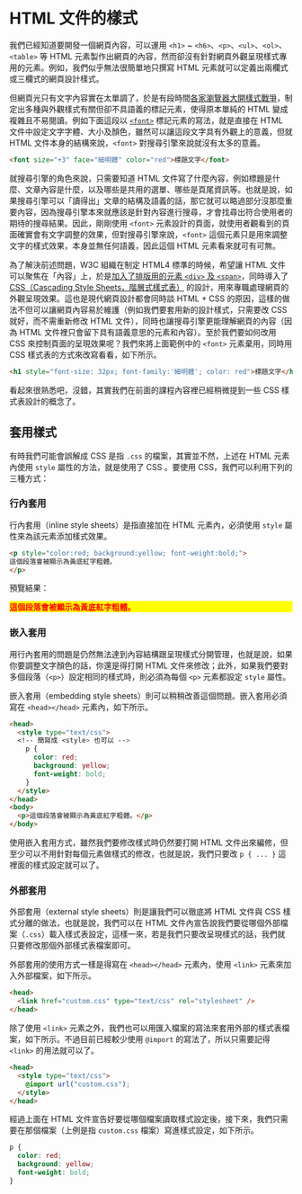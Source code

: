 # HTML 文件的樣式

我們已經知道要開發一個網頁內容，可以運用 `<h1>` ~ `<h6>`、`<p>`、`<ul>`、`<ol>`、`<table>` 等 HTML 元素製作出網頁的內容，然而卻沒有針對網頁外觀呈現樣式專用的元素。例如，我們似乎無法很簡單地只撰寫 HTML 元素就可以定義出兩欄式或三欄式的網頁設計樣式。

但網頁光只有文字內容實在太單調了，於是有段時間[各家瀏覽器大開樣式戰爭](http://irw.ncut.edu.tw/peterju/css.html#handicap)，制定出多種與外觀樣式有關但卻不具語義的標記元素，使得原本單純的 HTML 變成複雜且不易閱讀。例如下面這段以 [`<font>`](https://developer.mozilla.org/zh-TW/docs/Web/HTML/Element/font) 標記元素的寫法，就是直接在 HTML 文件中設定文字字體、大小及顏色，雖然可以讓這段文字具有外觀上的意義，但就 HTML 文件本身的結構來說，`<font>` 對搜尋引擎來說就沒有太多的意義。

```html
<font size="+3" face="細明體" color="red">標題文字</font>
```

就搜尋引擎的角色來說，只需要知道 HTML 文件寫了什麼內容，例如標題是什麼、文章內容是什麼，以及哪些是共用的選單、哪些是頁尾資訊等。也就是說，如果搜尋引擎可以「讀得出」文章的結構及語義的話，那它就可以略過部分沒那麼重要內容，因為搜尋引擎本來就應該是針對內容進行搜尋，才會找尋出符合使用者的期待的搜尋結果。因此，剛剛使用 `<font>` 元素設計的頁面，就使用者觀看到的頁面確實會有文字調整的效果，但對搜尋引擎來說，`<font>` 這個元素只是用來調整文字的樣式效果，本身並無任何語義，因此這個 HTML 元素看來就可有可無。

為了解決前述問題，W3C 組織在制定 HTML4 標準的時候，希望讓 HTML 文件可以聚焦在「內容」上，於是[加入了排版用的元素 `<div>` 及 `<span>`](http://irw.ncut.edu.tw/peterju/css.html#return)，同時導入了 [CSS（Cascading Style Sheets，階層式樣式表）](https://zh.wikipedia.org/wiki/%E5%B1%82%E5%8F%A0%E6%A0%B7%E5%BC%8F%E8%A1%A8) 的設計，用來專職處理網頁的外觀呈現效果。這也是現代網頁設計都會同時談 HTML + CSS 的原因，這樣的做法不但可以讓網頁內容易於維護（例如我們要套用新的設計樣式，只需要改 CSS 就好，而不需重新修改 HTML 文件），同時也讓搜尋引擎更能理解網頁的內容（因為 HTML 文件裡只會留下具有語義意思的元素和內容）。至於我們要如何改用 CSS 來控制頁面的呈現效果呢？我們來將上面範例中的 `<font>` 元素棄用，同時用 CSS 樣式表的方式來改寫看看，如下所示。

```html
<h1 style="font-size: 32px; font-family:'細明體'; color: red">標題文字</h1>
```
看起來很熟悉吧，沒錯，其實我們在前面的課程內容裡已經稍微提到一些 CSS 樣式表設計的概念了。

## 套用樣式

有時我們可能會誤解成 CSS 是指 `.css` 的檔案，其實並不然，上述在 HTML 元素內使用 `style` 屬性的方法，就是使用了 CSS 。要使用 CSS，我們可以利用下列的三種方式：

### 行內套用

行內套用（inline style sheets）是指直接加在 HTML 元素內，必須使用 `style` 屬性來為該元素添加樣式效果。

```html
<p style="color:red; background:yellow; font-weight:bold;">
這個段落會被顯示為黃底紅字粗體。
</p>
```

預覽結果：
<p style="color:red; background:yellow; font-weight:bold;">
這個段落會被顯示為黃底紅字粗體。
</p>

### 嵌入套用

用行內套用的問題是仍然無法達到內容結構跟呈現樣式分開管理，也就是說，如果你要調整文字顏色的話，你還是得打開 HTML 文件來修改；此外，如果我們要對多個段落（`<p>`）設定相同的樣式時，則必須為每個 `<p>` 元素都設定 `style` 屬性。

嵌入套用（embedding style sheets）則可以稍稍改善這個問題。嵌入套用必須寫在 `<head></head>` 元素內，如下所示。

```html
<head>
  <style type="text/css">
  <!-- 簡寫成 <style> 也可以 -->
    p {
      color: red;
      background: yellow;
      font-weight: bold;
    }
  </style>
</head>
<body>
  <p>這個段落會被顯示為黃底紅字粗體。</p>
</body>
```

使用嵌入套用方式，雖然我們要修改樣式時仍然要打開 HTML 文件出來編修，但至少可以不用針對每個元素做樣式的修改，也就是說，我們只要改 `p { ... }` 這裡面的樣式設定就可以了。

### 外部套用

外部套用（external style sheets）則是讓我們可以徹底將 HTML 文件與 CSS 樣式分離的做法，也就是說，我們可以在 HTML 文件內宣告說我們要從哪個外部檔案（`.css`）載入樣式表設定，這樣一來，若是我們只要改呈現樣式的話，我們就只要修改那個外部樣式表檔案即可。

外部套用的使用方式一樣是得寫在 `<head></head>` 元素內，使用 `<link>` 元素來加入外部檔案，如下所示。

```html
<head>
  <link href="custom.css" type="text/css" rel="stylesheet" />
</head>
```

除了使用 `<link>` 元素之外，我們也可以用匯入檔案的寫法來套用外部的樣式表檔案，如下所示。不過目前已經較少使用 `@import` 的寫法了，所以只需要記得 `<link>` 的用法就可以了。

```html
<head>
  <style type="text/css">
    @import url("custom.css");
  </style>
</head>
```

經過上面在 HTML 文件宣告好要從哪個檔案讀取樣式設定後，接下來，我們只需要在那個檔案（上例是指 `custom.css` 檔案）寫進樣式設定，如下所示。

```css
p {
  color: red;
  background: yellow;
  font-weight: bold;
}
```